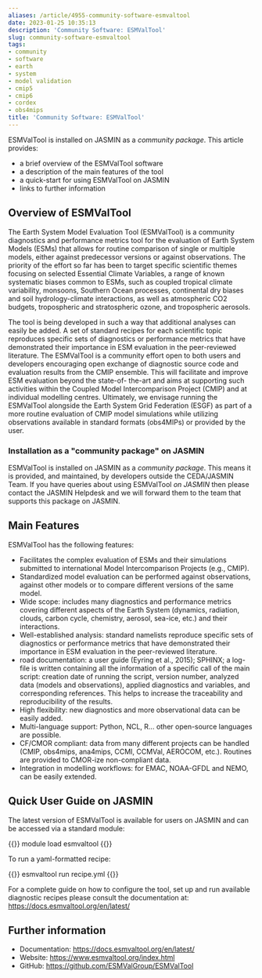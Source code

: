 ```yaml
---
aliases: /article/4955-community-software-esmvaltool
date: 2023-01-25 10:35:13
description: 'Community Software: ESMValTool'
slug: community-software-esmvaltool
tags:
- community
- software
- earth
- system
- model validation
- cmip5
- cmip6
- cordex
- obs4mips
title: 'Community Software: ESMValTool'
---
```


ESMValTool is installed on JASMIN as a _community package_. This article
provides:

- a brief overview of the ESMValTool software
- a description of the main features of the tool
- a quick-start for using ESMValTool on JASMIN
- links to further information

## Overview of ESMValTool

The Earth System Model Evaluation Tool (ESMValTool) is a community diagnostics
and performance metrics tool for the evaluation of Earth System Models (ESMs)
that allows for routine comparison of single or multiple models, either
against predecessor versions or against observations. The priority of the
effort so far has been to target specific scientific themes focusing on
selected Essential Climate Variables, a range of known systematic biases
common to ESMs, such as coupled tropical climate variability, monsoons,
Southern Ocean processes, continental dry biases and soil hydrology-climate
interactions, as well as atmospheric CO2 budgets, tropospheric and
stratospheric ozone, and tropospheric aerosols.

The tool is being developed in such a way that additional analyses can easily
be added. A set of standard recipes for each scientific topic reproduces
specific sets of diagnostics or performance metrics that have demonstrated
their importance in ESM evaluation in the peer-reviewed literature. The
ESMValTool is a community effort open to both users and developers encouraging
open exchange of diagnostic source code and evaluation results from the CMIP
ensemble. This will facilitate and improve ESM evaluation beyond the state-of-
the-art and aims at supporting such activities within the Coupled Model
Intercomparison Project (CMIP) and at individual modelling centres.
Ultimately, we envisage running the ESMValTool alongside the Earth System Grid
Federation (ESGF) as part of a more routine evaluation of CMIP model
simulations while utilizing observations available in standard formats
(obs4MIPs) or provided by the user.

### Installation as a "community package" on JASMIN

ESMValTool is installed on JASMIN as a _community package_. This means it is
provided, and maintained, by developers outside the CEDA/JASMIN Team. If you
have queries about using ESMValTool _on JASMIN_ then please contact the JASMIN
Helpdesk and we will forward them to the team that supports this package on
JASMIN.

## Main Features

ESMValTool has the following features:

- Facilitates the complex evaluation of ESMs and their simulations submitted to international Model Intercomparison Projects (e.g., CMIP).
- Standardized model evaluation can be performed against observations, against other models or to compare different versions of the same model.
- Wide scope: includes many diagnostics and performance metrics covering different aspects of the Earth System (dynamics, radiation, clouds, carbon cycle, chemistry, aerosol, sea-ice, etc.) and their interactions.
- Well-established analysis: standard namelists reproduce specific sets of diagnostics or performance metrics that have demonstrated their importance in ESM evaluation in the peer-reviewed literature.
- road documentation: a user guide (Eyring et al., 2015); SPHINX; a log-file is written containing all the information of a specific call of the main script: creation date of running the script, version number, analyzed data (models and observations), applied diagnostics and variables, and corresponding references. This helps to increase the traceability and reproducibility of the results.
- High flexibility: new diagnostics and more observational data can be easily added.
- Multi-language support: Python, NCL, R... other open-source languages are possible.
- CF/CMOR compliant: data from many different projects can be handled (CMIP, obs4mips, ana4mips, CCMI, CCMVal, AEROCOM, etc.). Routines are provided to CMOR-ize non-compliant data.
- Integration in modelling workflows: for EMAC, NOAA-GFDL and NEMO, can be easily extended.

## Quick User Guide on JASMIN

The latest version of ESMValTool is available for users on JASMIN and can be
accessed via a standard module:

{{<command user="user" host="sci1">}}
module load esmvaltool
{{</command>}}

To run a yaml-formatted recipe:

{{<command user="user" host="sci1">}}
esmvaltool run recipe.yml
{{</command>}}

For a complete guide on how to configure the tool, set up and run available
diagnostic recipes please consult the documentation at:
<https://docs.esmvaltool.org/en/latest/>

## Further information

- Documentation: <https://docs.esmvaltool.org/en/latest/>
- Website: <https://www.esmvaltool.org/index.html>
- GitHub: <https://github.com/ESMValGroup/ESMValTool>

[](https://github.com/ESMValGroup/ESMValTool)
